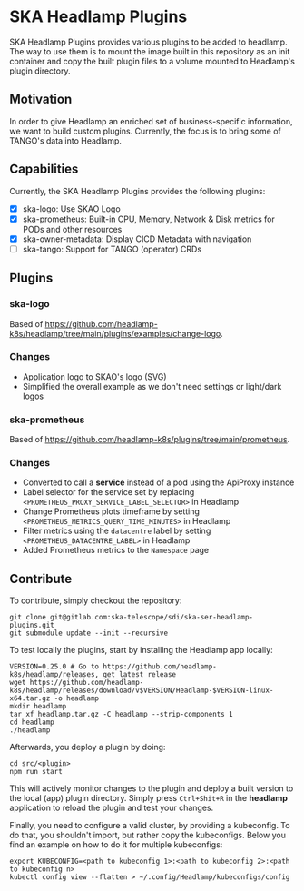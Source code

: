 # SKA Headlamp Plugins

SKA Headlamp Plugins provides various plugins to be added to headlamp. The way to use them is to mount the image built in this repository as an init container and copy the built plugin files to a volume mounted to Headlamp's plugin directory.

## Motivation

In order to give Headlamp an enriched set of business-specific information, we want to build custom plugins. Currently, the focus is to bring some of TANGO's data into Headlamp.

## Capabilities

Currently, the SKA Headlamp Plugins provides the following plugins:

- [x] ska-logo: Use SKAO Logo
- [x] ska-prometheus: Built-in CPU, Memory, Network & Disk metrics for PODs and other resources
- [x] ska-owner-metadata: Display CICD Metadata with navigation
- [ ] ska-tango: Support for TANGO (operator) CRDs

## Plugins

### ska-logo

Based of https://github.com/headlamp-k8s/headlamp/tree/main/plugins/examples/change-logo.

### Changes

* Application logo to SKAO's logo (SVG)
* Simplified the overall example as we don't need settings or light/dark logos

### ska-prometheus

Based of https://github.com/headlamp-k8s/plugins/tree/main/prometheus.

### Changes

* Converted to call a **service** instead of a pod using the ApiProxy instance
* Label selector for the service set by replacing `<PROMETHEUS_PROXY_SERVICE_LABEL_SELECTOR>` in Headlamp
* Change Prometheus plots timeframe by setting `<PROMETHEUS_METRICS_QUERY_TIME_MINUTES>` in Headlamp
* Filter metrics using the `datacentre` label by setting `<PROMETHEUS_DATACENTRE_LABEL>` in Headlamp
* Added Prometheus metrics to the `Namespace` page

## Contribute

To contribute, simply checkout the repository:

```
git clone git@gitlab.com:ska-telescope/sdi/ska-ser-headlamp-plugins.git
git submodule update --init --recursive
```

To test locally the plugins, start by installing the Headlamp app locally:

```
VERSION=0.25.0 # Go to https://github.com/headlamp-k8s/headlamp/releases, get latest release
wget https://github.com/headlamp-k8s/headlamp/releases/download/v$VERSION/Headlamp-$VERSION-linux-x64.tar.gz -o headlamp
mkdir headlamp
tar xf headlamp.tar.gz -C headlamp --strip-components 1
cd headlamp
./headlamp
```

Afterwards, you deploy a plugin by doing:

```
cd src/<plugin>
npm run start
```

This will actively monitor changes to the plugin and deploy a built version to the local (app) plugin directory. Simply press `Ctrl+Shit+R` in the **headlamp** application to reload the plugin and test your changes.

Finally, you need to configure a valid cluster, by providing a kubeconfig. To do that, you shouldn't import, but rather copy the kubeconfigs. Below you find an example on how to do it for multiple kubeconfigs:

```
export KUBECONFIG=<path to kubeconfig 1>:<path to kubeconfig 2>:<path to kubeconfig n>
kubectl config view --flatten > ~/.config/Headlamp/kubeconfigs/config
```
